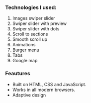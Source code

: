 <h3>Technologies I used:</h3>
<ol>
  <li>Images swiper slider</li>
  <li>Swiper slider with preview</li>
  <li>Swiper slider with dots</li>
  <li>Scroll to sections</li>
  <li>Smooth scroll up</li>
  <li>Animations</li>
  <li>Burger menu</li>
  <li>Tabs</li>
  <li>Google map</li>
</ol>

<h3>Feautures</h3>

<ul>
<li>Built on HTML, CSS and JavaScript.</li>
<li>Works in all modern browsers.</li>
<li>Adaptive design</li>
</ul>
